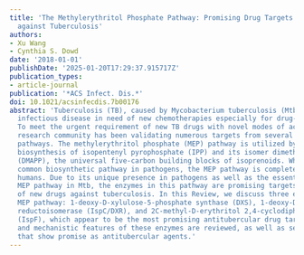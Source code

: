```yaml
---
title: 'The Methylerythritol Phosphate Pathway: Promising Drug Targets in the Fight
  against Tuberculosis'
authors:
- Xu Wang
- Cynthia S. Dowd
date: '2018-01-01'
publishDate: '2025-01-20T17:29:37.915717Z'
publication_types:
- article-journal
publication: '*ACS Infect. Dis.*'
doi: 10.1021/acsinfecdis.7b00176
abstract: 'Tuberculosis (TB), caused by Mycobacterium tuberculosis (Mtb), is a severe
  infectious disease in need of new chemotherapies especially for drug-resistant cases.
  To meet the urgent requirement of new TB drugs with novel modes of action, the TB
  research community has been validating numerous targets from several biosynthetic
  pathways. The methylerythritol phosphate (MEP) pathway is utilized by Mtb for the
  biosynthesis of isopentenyl pyrophosphate (IPP) and its isomer dimethylallyl pyrophosphate
  (DMAPP), the universal five-carbon building blocks of isoprenoids. While being a
  common biosynthetic pathway in pathogens, the MEP pathway is completely absent in
  humans. Due to its unique presence in pathogens as well as the essentiality of the
  MEP pathway in Mtb, the enzymes in this pathway are promising targets for the development
  of new drugs against tuberculosis. In this Review, we discuss three enzymes in the
  MEP pathway: 1-deoxy-D-xylulose-5-phosphate synthase (DXS), 1-deoxy-D-xylulose-5phosphate
  reductoisomerase (IspC/DXR), and 2C-methyl-D-erythritol 2,4-cyclodiphosphate synthase
  (IspF), which appear to be the most promising antitubercular drug targets. Structural
  and mechanistic features of these enzymes are reviewed, as well as selected inhibitors
  that show promise as antitubercular agents.'
---
```

